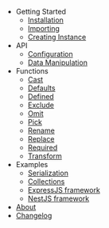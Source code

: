 -   Getting Started
    -   [Installation](/en/Installation.md)
    -   [Importing](/en/Importing.md)
    -   [Creating Instance](/en/CreatingInstance.md)
-   API
    -   [Configuration](/en/Configuration.md)
    -   [Data Manipulation](/en/DataManipulation.md)
-   Functions
    -   [Cast](/en/Cast.md)
    -   [Defaults](/en/Defaults.md)
    -   [Defined](/en/Defined.md)
    -   [Exclude](/en/Exclude.md)
    -   [Omit](/en/Omit.md)
    -   [Pick](/en/Pick.md)
    -   [Rename](/en/Rename.md)
    -   [Replace](/en/Replace.md)
    -   [Required](/en/Required.md)
    -   [Transform](/en/Transform.md)
-   Examples
    -   [Serialization](/en/Serialization.md)
    -   [Collections](/en/Collections.md)
    -   [ExpressJS framework](/en/ExpressJS.md)
    -   [NestJS framework](/en/NestJS.md)
-   [About](/en/About.md)
-   [Changelog](/en/Changelog.md)
